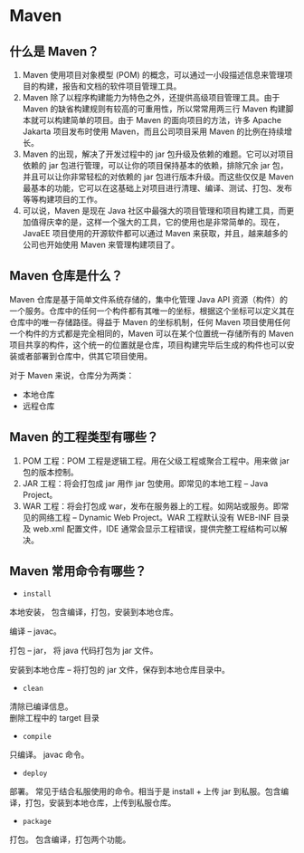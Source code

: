  Maven
=====

## 什么是 Maven？

1.  Maven 使用项目对象模型 (POM) 的概念，可以通过一小段描述信息来管理项目的构建，报告和文档的软件项目管理工具。
2.  Maven 除了以程序构建能力为特色之外，还提供高级项目管理工具。由于 Maven 的缺省构建规则有较高的可重用性，所以常常用两三行 Maven 构建脚本就可以构建简单的项目。由于 Maven 的面向项目的方法，许多 Apache Jakarta 项目发布时使用 Maven，而且公司项目采用 Maven 的比例在持续增长。
3.  Maven 的出现，解决了开发过程中的 jar 包升级及依赖的难题。它可以对项目依赖的 jar 包进行管理，可以让你的项目保持基本的依赖，排除冗余 jar 包，并且可以让你非常轻松的对依赖的 jar 包进行版本升级。而这些仅仅是 Maven 最基本的功能，它可以在这基础上对项目进行清理、编译、测试、打包、发布等等构建项目的工作。
4.  可以说，Maven 是现在 Java 社区中最强大的项目管理和项目构建工具，而更加值得庆幸的是，这样一个强大的工具，它的使用也是非常简单的。现在，JavaEE 项目使用的开源软件都可以通过 Maven 来获取，并且，越来越多的公司也开始使用 Maven 来管理构建项目了。

## Maven 仓库是什么？

Maven 仓库是基于简单文件系统存储的，集中化管理 Java API 资源（构件）的一个服务。仓库中的任何一个构件都有其唯一的坐标，根据这个坐标可以定义其在仓库中的唯一存储路径。得益于 Maven 的坐标机制，任何 Maven 项目使用任何一个构件的方式都是完全相同的，Maven 可以在某个位置统一存储所有的 Maven 项目共享的构件，这个统一的位置就是仓库，项目构建完毕后生成的构件也可以安装或者部署到仓库中，供其它项目使用。

对于 Maven 来说，仓库分为两类：

*   本地仓库
*   远程仓库

## Maven 的工程类型有哪些？

1.  POM 工程：POM 工程是逻辑工程。用在父级工程或聚合工程中。用来做 jar 包的版本控制。
2.  JAR 工程：将会打包成 jar 用作 jar 包使用。即常见的本地工程 – Java Project。
3.  WAR 工程：将会打包成 war，发布在服务器上的工程。如网站或服务。即常见的网络工程 – Dynamic Web Project。WAR 工程默认没有 WEB-INF 目录及 web.xml 配置文件，IDE 通常会显示工程错误，提供完整工程结构可以解决。

## Maven 常用命令有哪些？

*   `install`

本地安装， 包含编译，打包，安装到本地仓库。

编译 – javac。

打包 – jar， 将 java 代码打包为 jar 文件。

安装到本地仓库 – 将打包的 jar 文件，保存到本地仓库目录中。

*   `clean`

清除已编译信息。  
删除工程中的 target 目录

*   `compile`

只编译。 javac 命令。

*   `deploy`

部署。 常见于结合私服使用的命令。相当于是 install + 上传 jar 到私服。包含编译，打包，安装到本地仓库，上传到私服仓库。

*   `package`

打包。 包含编译，打包两个功能。